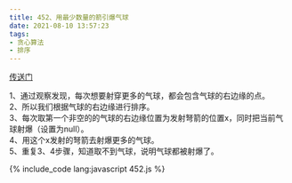 ```yaml
---
title: 452、用最少数量的箭引爆气球
date: 2021-08-10 13:57:23
tags:
- 贪心算法
- 排序
---
```

[传送门](https://leetcode-cn.com/problems/minimum-number-of-arrows-to-burst-balloons/)

1、通过观察发现，每次想要射穿更多的气球，都会包含气球的右边缘的点。   
2、所以我们根据气球的右边缘进行排序。   
3、每次取第一个非空的的气球的右边缘位置为发射弩箭的位置x，同时把当前气球射爆（设置为null）。   
4、用这个x发射的弩箭去射爆更多的气球。   
5、重复3、4步骤，知道取不到气球，说明气球都被射爆了。

{% include_code lang:javascript 452.js %}
